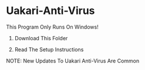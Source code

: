 # Uakari-Anti-Virus
This Program Only Runs On Windows!

1. Download This Folder

2. Read The Setup Instructions

NOTE: New Updates To Uakari Anti-Virus Are Common
